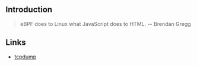 ## Introduction

> eBPF does to Linux what JavaScript does to HTML.  -- Brendan Gregg

## Links

- [tcpdump](/docs/CS/CN/Tools/tcpdump.md)
